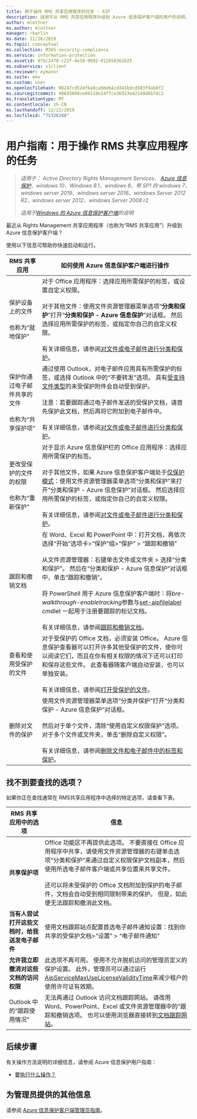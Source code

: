 ```yaml
---
title: 用于操作 RMS 共享应用程序的任务 - AIP
description: 适用于从 RMS 共享应用程序升级到 Azure 信息保护客户端的用户的说明。
author: mlottner
ms.author: mlottner
manager: rkarlin
ms.date: 11/26/2019
ms.topic: conceptual
ms.collection: M365-security-compliance
ms.service: information-protection
ms.assetid: d7bc2478-c22f-4e19-9992-012658362b25
ms.subservice: v1client
ms.reviewer: eymanor
ms.suite: ems
ms.custom: user
ms.openlocfilehash: 08247cd524f6a8cabbe64cd341bdcd583f9ab8f2
ms.sourcegitcommit: 40693000ce86110e14ffce3b553e42149d6b7dc2
ms.translationtype: MT
ms.contentlocale: zh-CN
ms.lasthandoff: 12/22/2019
ms.locfileid: "75326248"
---
```

# <a name="user-guide-tasks-that-you-used-to-do-with-the-rms-sharing-application"></a>用户指南：用于操作 RMS 共享应用程序的任务

>*适用于： Active Directory Rights Management Services、 [Azure 信息保护](https://azure.microsoft.com/pricing/details/information-protection)、windows 10、Windows 8.1、windows 8、带 SP1 的 windows 7、windows server 2019、windows server 2016、windows Server 2012 R2、windows server 2012、windows Server 2008 r2*
>
> *适用于[Windows 的 Azure 信息保护客户端](../faqs.md#whats-the-difference-between-the-azure-information-protection-client-and-the-azure-information-protection-unified-labeling-client)的说明*

最近从 Rights Management 共享应用程序（也称为“RMS 共享应用”）升级到 Azure 信息保护客户端？ 

使用以下信息可帮助你快速启动和运行。

|RMS 共享应用|如何使用 Azure 信息保护客户端进行操作
|-----------|--------------------|
|保护设备上的文件 <br /><br />也称为“就地保护”|对于 Office 应用程序：选择应用所需保护的标签，或设置自定义权限。<br /><br />对于其他文件：使用文件资源管理器菜单选项“**分类和保护**”打开“**分类和保护 - Azure 信息保护**”对话框。 然后选择应用所需保护的标签，或指定你自己的自定义权限。 <br /><br />有关详细信息，请参阅[对文件或电子邮件进行分类和保护](client-classify-protect.md)。
|保护你通过电子邮件共享的文件 <br /><br />也称为“共享保护项”|通过使用 Outlook，对电子邮件应用具有所需保护的标签，或选择 Outlook 中的“不要转发”选项。 具有[受支持文件类型](https://support.office.com/article/bb643d33-4a3f-4ac7-9770-fd50d95f58dc#FileTypesforIRM)的未受保护附件会自动受到保护。<br /><br />注意：若要跟踪通过电子邮件发送的受保护文档，请首先保护此文档，然后再将它附加到电子邮件中。<br /><br />有关详细信息，请参阅[对文件或电子邮件进行分类和保护](client-classify-protect.md)。
|更改受保护的文件的权限 <br /><br />也称为“重新保护”|对于显示 Azure 信息保护栏的 Office 应用程序：选择应用所需保护的标签。<br /><br />对于其他文件，如果 Azure 信息保护客户端处于[仅保护模式](client-protection-only-mode.md)：使用文件资源管理器菜单选项“分类和保护”来打开“分类和保护 - Azure 信息保护”对话框。 然后选择应用所需保护的标签，或指定你自己的自定义权限。<br /><br />有关详细信息，请参阅[对文件或电子邮件进行分类和保护](client-classify-protect.md)。
|跟踪和撤销文档|在 Word、Excel 和 PowerPoint 中：打开文档，再依次选择“开始”选项卡>“保护”组>“保护” > “跟踪和撤销”<br /><br />从文件资源管理器：右键单击文件或文件夹 > 选择“分类和保护”。 然后在“分类和保护 - Azure 信息保护”对话框中，单击“跟踪和撤销”。 <br /><br />将 PowerShell 用于 Azure 信息保护客户端时：将*bre-walkthrough-enabletracking*参数与[set-aipfilelabel](/powershell/azureinformationprotection/vlatest/set-aipfilelabel) cmdlet 一起用于注册要跟踪的标记文档。<br /><br />有关详细信息，请参阅[跟踪和撤销文档](client-track-revoke.md)。
|查看和使用受保护的文件|对于受保护的 Office 文档，必须安装 Office。 Azure 信息保护查看器可以打开许多其他受保护的文件，使你可以阅读它们，而且在你有相关权限的情况下还可以打印和保存这些文件。 此查看器随客户端自动安装，也可以单独安装。<br /><br />有关详细信息，请参阅[打开受保护的文件](client-view-use-files.md)。
|删除对文件的保护|使用文件资源管理器菜单选项“分类并保护”打开“分类和保护 - Azure 信息保护”对话框。 <br /><br />然后对于单个文件，清除“使用自定义权限保护”选项。 对于多个文件或文件夹，单击“删除自定义权限”。<br /><br />有关详细信息，请参阅[删除文件和电子邮件中的标签和保护](client-remove-label-protection.md)。|

## <a name="cant-find-the-option-youre-looking-for"></a>找不到要查找的选项？

如果你正在查找通常在 RMS共享应用程序中选择的特定选项，请查看下表。

|RMS 共享应用中的选项|信息
|-----------|--------------------|
|**共享保护项**|Office 功能区不再提供此选项。 不要直接在 Office 应用程序中共享，请使用文件资源管理器的右键单击选项“分类和保护”来通过自定义权限保护文档副本，然后使用所选电子邮件客户端或共享位置来共享文件。 <br /><br /> 还可以将未受保护的 Office 文档附加到保护的电子邮件，文档会自动受到相同限制带来的保护。 但是，如此便无法跟踪和撤消此文档。
|**当有人尝试打开这些文档时，给我送发电子邮件**|使用文档跟踪站点配置首选电子邮件通知设置：找到你共享的受保护文档>“设置” > “电子邮件通知”
|**允许我立即撤消对这些文档的访问权限**|此选项不再可用。 使用不允许脱机访问的管理员定义的保护设置。 此外，管理员可以通过运行[AipServiceMaxUseLicenseValidityTime](/powershell/module/aipservice/set-aipservicemaxuselicensevaliditytime)来减少租户的使用许可证有效期。
|Outlook 中的“跟踪使用情况”|无法再通过 Outlook 访问文档跟踪网站。 请改用 Word、PowerPoint、Excel 或文件资源管理器中的“跟踪和撤销选项。 也可以使用浏览器直接转到[文档跟踪网站](https://go.microsoft.com/fwlink/?LinkId=529562)。

## <a name="next-steps"></a>后续步骤
有关操作方法说明的详细信息，请参阅 Azure 信息保护用户指南：

- [要执行什么操作？](client-user-guide.md#what-do-you-want-to-do)

## <a name="additional-information-for-administrators"></a>为管理员提供的其他信息    
请参阅 [Azure 信息保护客户端管理员指南](client-admin-guide.md)。

  
